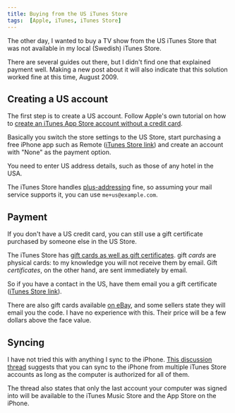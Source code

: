 ```yaml
---
title: Buying from the US iTunes Store
tags:  [Apple, iTunes, iTunes Store]
---
```


The other day, I wanted to buy a TV show from the US iTunes Store that was not available in my local (Swedish) iTunes Store.

There are several guides out there, but I didn't find one that explained payment well. Making a new post about it will also indicate that this solution worked fine at this time, August 2009.

## Creating a US account

The first step is to create a US account. Follow Apple's own tutorial on how to [create an iTunes App Store account without a credit card](http://support.apple.com/kb/HT2534).

Basically you switch the store settings to the US Store, start purchasing a free iPhone app such as Remote ([iTunes Store link](http://itunes.apple.com/WebObjects/MZStore.woa/wa/viewSoftware?id=284417350&mt=8)) and create an account with "None" as the payment option.

You need to enter US address details, such as those of any hotel in the USA.

The iTunes Store handles [plus-addressing](http://en.wikipedia.org/wiki/Plus_addressing#Sub-addressing) fine, so assuming your mail service supports it, you can use `me+us@example.com`.

## Payment

If you don't have a US credit card, you can still use a gift certificate purchased by someone else in the US Store.

The iTunes Store has [gift cards as well as gift certificates](http://www.apple.com/itunes/store/gifts.html). gift *cards* are physical cards: to my knowledge you will not receive them by email. Gift *certificates*, on the other hand, are sent immediately by email.

So if you have a contact in the US, have them email you a gift certificate ([iTunes Store link](https://phobos.apple.com/WebObjects/MZFinance.woa/wa/buyLandingPage)).

There are also gift cards available [on eBay](http://shop.ebay.com/?_nkw=us+itunes+gift), and some sellers state they will email you the code. I have no experience with this. Their price will be a few dollars above the face value.

## Syncing

I have not tried this with anything I sync to the iPhone. [This discussion thread](http://discussions.apple.com/thread.jspa?messageID=7851413) suggests that you can sync to the iPhone from multiple iTunes Store accounts as long as the computer is authorized for all of them.

The thread also states that only the last account your computer was signed into will be available to the iTunes Music Store and the App Store on the iPhone.
